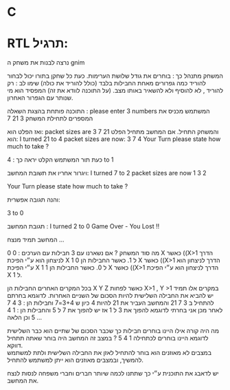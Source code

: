 # C
 

# RTL  תרגיל:

נרצה לבנות את משחק ה gnim

המשחק מתנהל כך : בוחרים את גודל שלושת הערימות. 
כעת כל שחקן בתורו יכול לבחור להוריד כמה גפרורים מאחת החבילות  בלבד (כולל להוריד את כולה)
שימו לב : רק להוריד , לא להוסיף ולא להשאיר באותו מצב. (על התוכנה לוודא את זה)
המפסיד הוא מי שנותר עם הגפרור האחרון.


התוכנה פותחת בהצגת השאלה :
please enter 3 numbers
המשתמש מכניס את המספרים לתחילת המשחק
3 21 7

 ואז הפלט הוא:
packet sizes are 
  3 7 21 
והמשחק התחיל.
אם המחשב מתחיל הפלט הוא:
I turned 21 to 4 
packet sizes are now:
  3 7 4 
Your Turn 
 please state how much to take ?

כעת תור המשתמש הקלט יראה כך :
4 to 1

ויגרור אחריו את תשובת המחשב:
I turned 7 to 2 
packet sizes are now
  1 3 2 

Your Turn 
 please state how much to take ?


והנה תגובה אפשרית:

3 to 0

תגובת המחשב :
I turned 2 to 0 
Game Over - You Lost !! 

המחשב תמיד מנצח ...

מה סוד המשחק ?
אם נשארנו עם 3 חבילות עם הערכים : 0 0 X  כאשר ((X>1 הדרך לניצחון הוא ע״י הפיכת X  ל 1.
כאשר החבילות הן  0 1 X  כאשר ((X>1  הדרך לניצחון הוא ע״י הפיכת X  ל 0.
כאשר החבילות הן  1 1 X  כאשר ((X>1  הדרך לניצחון הוא ע״י הפיכת X  ל 1.

בכל המקרים האחרים החבילות הן X Y Z  כאשר לפחות  X>1 , Y >1
במקרים אלו תמיד יש להביא את החבילה השלישית להיות הסכום של השניים האחרות.
לדוגמא בחרתם להתחיל ב    3    7   21
והמחשב העביר את 21 להיות 4 כיון ש 3+4=7
וחבילות הן : 3 4 7 
לאחר מכן אני בחרתי לדוגמא להפוך את 3 ל 1
אז יש להפוך את 7 ל 5 והחבילות הן : 1 4 5 וכן הלאה ...

מה היה קורה אילו היינו בוחרים חבילות כך שכבר הסכום של שתיים הוא כבר השלישית לדוגמא היינו בוחרים לכתחילה 1 4 5 ?
במצב זה המחשב היה בוחר שאתה תתחיל דווקא.  
במצבים לא מאוזנים הוא בוחר להתחיל לאזן את החבילה השלישית ולתת למשתמש להמשיך, ובמצבים מאוזנים הוא ייתן למשתמש להתחיל.

יש לדאבג את התוכנית ע״י כך שתתנו לכמה שיותר חברים וחברי משפחה לנסות לנצח את המחשב.

